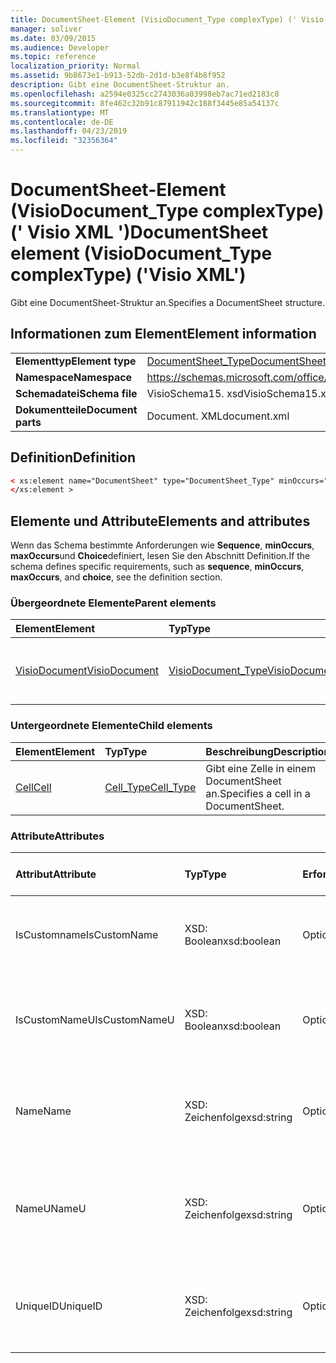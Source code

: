```yaml
---
title: DocumentSheet-Element (VisioDocument_Type complexType) (' Visio XML ')
manager: soliver
ms.date: 03/09/2015
ms.audience: Developer
ms.topic: reference
localization_priority: Normal
ms.assetid: 9b8673e1-b913-52db-2d1d-b3e8f4b8f952
description: Gibt eine DocumentSheet-Struktur an.
ms.openlocfilehash: a2594e0325cc2743036a03998eb7ac71ed2183c8
ms.sourcegitcommit: 8fe462c32b91c87911942c188f3445e85a54137c
ms.translationtype: MT
ms.contentlocale: de-DE
ms.lasthandoff: 04/23/2019
ms.locfileid: "32356364"
---
```

# <a name="documentsheet-element-visiodocumenttype-complextype-visio-xml"></a><span data-ttu-id="ba7a9-103">DocumentSheet-Element (VisioDocument_Type complexType) (' Visio XML ')</span><span class="sxs-lookup"><span data-stu-id="ba7a9-103">DocumentSheet element (VisioDocument_Type complexType) ('Visio XML')</span></span>

<span data-ttu-id="ba7a9-104">Gibt eine DocumentSheet-Struktur an.</span><span class="sxs-lookup"><span data-stu-id="ba7a9-104">Specifies a DocumentSheet structure.</span></span>
  
## <a name="element-information"></a><span data-ttu-id="ba7a9-105">Informationen zum Element</span><span class="sxs-lookup"><span data-stu-id="ba7a9-105">Element information</span></span>

|||
|:-----|:-----|
|<span data-ttu-id="ba7a9-106">**Elementtyp**</span><span class="sxs-lookup"><span data-stu-id="ba7a9-106">**Element type**</span></span> <br/> |[<span data-ttu-id="ba7a9-107">DocumentSheet_Type</span><span class="sxs-lookup"><span data-stu-id="ba7a9-107">DocumentSheet_Type</span></span>](documentsheet_type-complextypevisio-xml.md) <br/> |
|<span data-ttu-id="ba7a9-108">**Namespace**</span><span class="sxs-lookup"><span data-stu-id="ba7a9-108">**Namespace**</span></span> <br/> |https://schemas.microsoft.com/office/visio/2012/main  <br/> |
|<span data-ttu-id="ba7a9-109">**Schemadatei**</span><span class="sxs-lookup"><span data-stu-id="ba7a9-109">**Schema file**</span></span> <br/> |<span data-ttu-id="ba7a9-110">VisioSchema15. xsd</span><span class="sxs-lookup"><span data-stu-id="ba7a9-110">VisioSchema15.xsd</span></span>  <br/> |
|<span data-ttu-id="ba7a9-111">**Dokumentteile**</span><span class="sxs-lookup"><span data-stu-id="ba7a9-111">**Document parts**</span></span> <br/> |<span data-ttu-id="ba7a9-112">Document. XML</span><span class="sxs-lookup"><span data-stu-id="ba7a9-112">document.xml</span></span>  <br/> |
   
## <a name="definition"></a><span data-ttu-id="ba7a9-113">Definition</span><span class="sxs-lookup"><span data-stu-id="ba7a9-113">Definition</span></span>

```XML
< xs:element name="DocumentSheet" type="DocumentSheet_Type" minOccurs="0" maxOccurs="1" >
</xs:element >
```

## <a name="elements-and-attributes"></a><span data-ttu-id="ba7a9-114">Elemente und Attribute</span><span class="sxs-lookup"><span data-stu-id="ba7a9-114">Elements and attributes</span></span>

<span data-ttu-id="ba7a9-115">Wenn das Schema bestimmte Anforderungen wie **Sequence**, **minOccurs**, **maxOccurs**und **Choice**definiert, lesen Sie den Abschnitt Definition.</span><span class="sxs-lookup"><span data-stu-id="ba7a9-115">If the schema defines specific requirements, such as **sequence**, **minOccurs**, **maxOccurs**, and **choice**, see the definition section.</span></span> 
  
### <a name="parent-elements"></a><span data-ttu-id="ba7a9-116">Übergeordnete Elemente</span><span class="sxs-lookup"><span data-stu-id="ba7a9-116">Parent elements</span></span>

|<span data-ttu-id="ba7a9-117">**Element**</span><span class="sxs-lookup"><span data-stu-id="ba7a9-117">**Element**</span></span>|<span data-ttu-id="ba7a9-118">**Typ**</span><span class="sxs-lookup"><span data-stu-id="ba7a9-118">**Type**</span></span>|<span data-ttu-id="ba7a9-119">**Beschreibung**</span><span class="sxs-lookup"><span data-stu-id="ba7a9-119">**Description**</span></span>|
|:-----|:-----|:-----|
|[<span data-ttu-id="ba7a9-120">VisioDocument</span><span class="sxs-lookup"><span data-stu-id="ba7a9-120">VisioDocument</span></span>](visiodocument-elementvisio-xml.md) <br/> |[<span data-ttu-id="ba7a9-121">VisioDocument_Type</span><span class="sxs-lookup"><span data-stu-id="ba7a9-121">VisioDocument_Type</span></span>](visiodocument_type-complextypevisio-xml.md) <br/> |<span data-ttu-id="ba7a9-122">Das Stammelement eines Microsoft Visio-Dokuments.</span><span class="sxs-lookup"><span data-stu-id="ba7a9-122">The root element of a Microsoft Visio document.</span></span>  <br/> |
   
### <a name="child-elements"></a><span data-ttu-id="ba7a9-123">Untergeordnete Elemente</span><span class="sxs-lookup"><span data-stu-id="ba7a9-123">Child elements</span></span>

|<span data-ttu-id="ba7a9-124">**Element**</span><span class="sxs-lookup"><span data-stu-id="ba7a9-124">**Element**</span></span>|<span data-ttu-id="ba7a9-125">**Typ**</span><span class="sxs-lookup"><span data-stu-id="ba7a9-125">**Type**</span></span>|<span data-ttu-id="ba7a9-126">**Beschreibung**</span><span class="sxs-lookup"><span data-stu-id="ba7a9-126">**Description**</span></span>|
|:-----|:-----|:-----|
|[<span data-ttu-id="ba7a9-127">Cell</span><span class="sxs-lookup"><span data-stu-id="ba7a9-127">Cell</span></span>](cell-elementvisio-xml.md) <br/> |[<span data-ttu-id="ba7a9-128">Cell_Type</span><span class="sxs-lookup"><span data-stu-id="ba7a9-128">Cell_Type</span></span>](cell_type-complextypevisio-xml.md) <br/> |<span data-ttu-id="ba7a9-129">Gibt eine Zelle in einem DocumentSheet an.</span><span class="sxs-lookup"><span data-stu-id="ba7a9-129">Specifies a cell in a DocumentSheet.</span></span>  <br/> |
   
### <a name="attributes"></a><span data-ttu-id="ba7a9-130">Attribute</span><span class="sxs-lookup"><span data-stu-id="ba7a9-130">Attributes</span></span>

|<span data-ttu-id="ba7a9-131">**Attribut**</span><span class="sxs-lookup"><span data-stu-id="ba7a9-131">**Attribute**</span></span>|<span data-ttu-id="ba7a9-132">**Typ**</span><span class="sxs-lookup"><span data-stu-id="ba7a9-132">**Type**</span></span>|<span data-ttu-id="ba7a9-133">**Erforderlich**</span><span class="sxs-lookup"><span data-stu-id="ba7a9-133">**Required**</span></span>|<span data-ttu-id="ba7a9-134">**Beschreibung**</span><span class="sxs-lookup"><span data-stu-id="ba7a9-134">**Description**</span></span>|<span data-ttu-id="ba7a9-135">**Mögliche Werte**</span><span class="sxs-lookup"><span data-stu-id="ba7a9-135">**Possible values**</span></span>|
|:-----|:-----|:-----|:-----|:-----|
|<span data-ttu-id="ba7a9-136">IsCustomname</span><span class="sxs-lookup"><span data-stu-id="ba7a9-136">IsCustomName</span></span>  <br/> |<span data-ttu-id="ba7a9-137">XSD: Boolean</span><span class="sxs-lookup"><span data-stu-id="ba7a9-137">xsd:boolean</span></span>  <br/> |<span data-ttu-id="ba7a9-138">Optional</span><span class="sxs-lookup"><span data-stu-id="ba7a9-138">optional</span></span>  <br/> |<span data-ttu-id="ba7a9-139">Beschreibt, ob der Name vom Benutzer angepasst wurde.</span><span class="sxs-lookup"><span data-stu-id="ba7a9-139">Describes whether the name has been customized by the user.</span></span>  <br/> |<span data-ttu-id="ba7a9-140">Werte des XSD: Boolean-Typs.</span><span class="sxs-lookup"><span data-stu-id="ba7a9-140">Values of the xsd:Boolean type.</span></span>  <br/> |
|<span data-ttu-id="ba7a9-141">IsCustomNameU</span><span class="sxs-lookup"><span data-stu-id="ba7a9-141">IsCustomNameU</span></span>  <br/> |<span data-ttu-id="ba7a9-142">XSD: Boolean</span><span class="sxs-lookup"><span data-stu-id="ba7a9-142">xsd:boolean</span></span>  <br/> |<span data-ttu-id="ba7a9-143">Optional</span><span class="sxs-lookup"><span data-stu-id="ba7a9-143">optional</span></span>  <br/> |<span data-ttu-id="ba7a9-144">Beschreibt, ob der universelle Name vom Benutzer angepasst wurde.</span><span class="sxs-lookup"><span data-stu-id="ba7a9-144">Describes whether the universal name has been customized by the user.</span></span>  <br/> |<span data-ttu-id="ba7a9-145">Werte des XSD: Boolean-Typs.</span><span class="sxs-lookup"><span data-stu-id="ba7a9-145">Values of the xsd:Boolean type.</span></span>  <br/> |
|<span data-ttu-id="ba7a9-146">Name</span><span class="sxs-lookup"><span data-stu-id="ba7a9-146">Name</span></span>  <br/> |<span data-ttu-id="ba7a9-147">XSD: Zeichenfolge</span><span class="sxs-lookup"><span data-stu-id="ba7a9-147">xsd:string</span></span>  <br/> |<span data-ttu-id="ba7a9-148">Optional</span><span class="sxs-lookup"><span data-stu-id="ba7a9-148">optional</span></span>  <br/> |<span data-ttu-id="ba7a9-149">Gibt den sprachabhängigen Namen des DocumentSheet an.</span><span class="sxs-lookup"><span data-stu-id="ba7a9-149">Specifies the language-dependent name of the DocumentSheet.</span></span>  <br/> |<span data-ttu-id="ba7a9-150">Werte des XSD: String-Typs.</span><span class="sxs-lookup"><span data-stu-id="ba7a9-150">Values of the xsd:string type.</span></span>  <br/> |
|<span data-ttu-id="ba7a9-151">NameU</span><span class="sxs-lookup"><span data-stu-id="ba7a9-151">NameU</span></span>  <br/> |<span data-ttu-id="ba7a9-152">XSD: Zeichenfolge</span><span class="sxs-lookup"><span data-stu-id="ba7a9-152">xsd:string</span></span>  <br/> |<span data-ttu-id="ba7a9-153">Optional</span><span class="sxs-lookup"><span data-stu-id="ba7a9-153">optional</span></span>  <br/> |<span data-ttu-id="ba7a9-154">Gibt den sprachunabhängigen Namen des DocumentSheet an.</span><span class="sxs-lookup"><span data-stu-id="ba7a9-154">Specifies the language- independent name of the DocumentSheet.</span></span>  <br/> |<span data-ttu-id="ba7a9-155">Werte des XSD: String-Typs.</span><span class="sxs-lookup"><span data-stu-id="ba7a9-155">Values of the xsd:string type.</span></span>  <br/> |
|<span data-ttu-id="ba7a9-156">UniqueID</span><span class="sxs-lookup"><span data-stu-id="ba7a9-156">UniqueID</span></span>  <br/> |<span data-ttu-id="ba7a9-157">XSD: Zeichenfolge</span><span class="sxs-lookup"><span data-stu-id="ba7a9-157">xsd:string</span></span>  <br/> |<span data-ttu-id="ba7a9-158">Optional</span><span class="sxs-lookup"><span data-stu-id="ba7a9-158">optional</span></span>  <br/> |<span data-ttu-id="ba7a9-159">Optionaler string-Wert.</span><span class="sxs-lookup"><span data-stu-id="ba7a9-159">Optional string.</span></span> <span data-ttu-id="ba7a9-160">Eine GUID (Globally Unique Identifier), die die Form identifiziert.</span><span class="sxs-lookup"><span data-stu-id="ba7a9-160">A GUID (globally unique identifier) identifying the shape.</span></span>  <br/> |<span data-ttu-id="ba7a9-161">Werte des XSD: String-Typs.</span><span class="sxs-lookup"><span data-stu-id="ba7a9-161">Values of the xsd:string type.</span></span>  <br/> |
   

